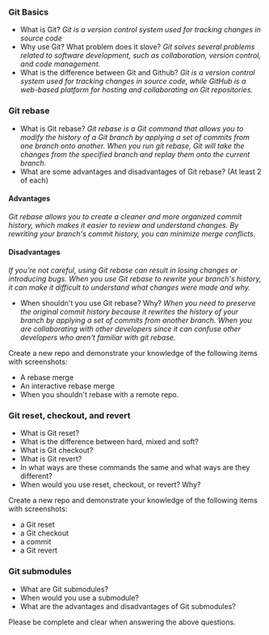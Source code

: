 ### Git Basics
* What is Git?
*Git is a version control system used for tracking changes in source code*
* Why use Git? What problem does it slove?
*Git solves several problems related to software development, such as collaboration, version control, and code management.*
* What is the difference between Git and Github?
*Git is a version control system used for tracking changes in source code, while GitHub is a web-based platform for hosting and collaborating on Git repositories.*

### Git rebase

* What is Git rebase?
*Git rebase is a Git command that allows you to modify the history of a Git branch by applying a set of commits from one branch onto another. When you run git rebase, Git will take the changes from the specified branch and replay them onto the current branch.*
* What are some advantages and disadvantages of Git rebase? (At least 2 of each)
#### Advantages
*Git rebase allows you to create a cleaner and more organized commit history, which makes it easier to review and understand changes.*
*By rewriting your branch's commit history, you can minimize merge conflicts.*
#### Disadvantages
*If you're not careful, using Git rebase can result in losing changes or introducing bugs.*
*When you use Git rebase to rewrite your branch's history, it can make it difficult to understand what changes were made and why.*
* When shouldn't you use Git rebase? Why?
*When you need to preserve the original commit history because it rewrites the history of your branch by applying a set of commits from another branch.*
*When you are collaborating with other developers since it can confuse other developers who aren't familiar with git rebase.*

Create a new repo and demonstrate your knowledge of the following items with screenshots:
* A rebase merge
* An interactive rebase merge
* When you shouldn't rebase with a remote repo.

### Git reset, checkout, and revert

* What is Git reset?
* What is the difference between hard, mixed and soft?
* What is Git checkout?
* What is Git revert?
* In what ways are these commands the same and what ways are they different?
* When would you use reset, checkout, or revert? Why?

Create a new repo and demonstrate your knowledge of the following items with screenshots:

* a Git reset
* a Git checkout
* a commit
* a Git revert

### Git submodules

* What are Git submodules?
* When would you use a submodule?
* What are the advantages and disadvantages of Git submodules?
 

Please be complete and clear when answering the above questions.